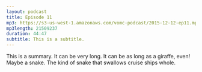 ```yaml
---
layout: podcast
title: Episode 11
mp3: https://s3-us-west-1.amazonaws.com/vomc-podcast/2015-12-12-ep11.mp3
mp3length: 21509237
duration: 44:47
subtitle: This is a subtitle.
---
```

This is a summary. It can be very long. It can be as long as a giraffe, even! Maybe a snake. The kind of snake that swallows cruise ships whole.